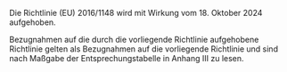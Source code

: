 Die Richtlinie (EU) 2016/1148 wird mit Wirkung vom 18. Oktober 2024 aufgehoben.

Bezugnahmen auf die durch die vorliegende Richtlinie aufgehobene Richtlinie gelten als Bezugnahmen auf die vorliegende Richtlinie und sind nach Maßgabe der Entsprechungstabelle in Anhang III zu lesen.
